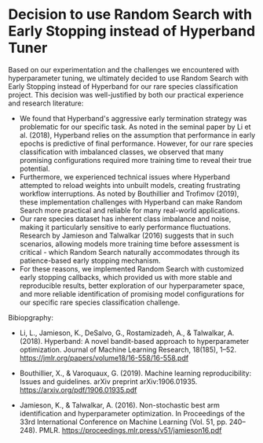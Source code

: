 # Decision to use Random Search with Early Stopping instead of Hyperband Tuner
Based on our experimentation and the challenges we encountered with hyperparameter tuning, we ultimately decided to use Random Search with Early Stopping instead of Hyperband for our rare species classification project. This decision was well-justified by both our practical experience and research literature:
- We found that Hyperband's aggressive early termination strategy was problematic for our specific task. As noted in the seminal paper by Li et al. (2018), Hyperband relies on the assumption that performance in early epochs is predictive of final performance. However, for our rare species classification with imbalanced classes, we observed that many promising configurations required more training time to reveal their true potential.
- Furthermore, we experienced technical issues where Hyperband attempted to reload weights into unbuilt models, creating frustrating workflow interruptions. As noted by Bouthillier and Trofimov (2019), these implementation challenges with Hyperband can make Random Search more practical and reliable for many real-world applications.
- Our rare species dataset has inherent class imbalance and noise, making it particularly sensitive to early performance fluctuations. Research by Jamieson and Talwalkar (2016) suggests that in such scenarios, allowing models more training time before assessment is critical - which Random Search naturally accommodates through its patience-based early stopping mechanism.
- For these reasons, we implemented Random Search with customized early stopping callbacks, which provided us with more stable and reproducible results, better exploration of our hyperparameter space, and more reliable identification of promising model configurations for our specific rare species classification challenge.

Bibiopgraphy:

- Li, L., Jamieson, K., DeSalvo, G., Rostamizadeh, A., & Talwalkar, A. (2018). Hyperband: A novel bandit-based approach to hyperparameter optimization. Journal of Machine Learning Research, 18(185), 1–52.
https://jmlr.org/papers/volume18/16-558/16-558.pdf

- Bouthillier, X., & Varoquaux, G. (2019). Machine learning reproducibility: Issues and guidelines. arXiv preprint arXiv:1906.01935.
https://arxiv.org/pdf/1906.01935.pdf

- Jamieson, K., & Talwalkar, A. (2016). Non-stochastic best arm identification and hyperparameter optimization. In Proceedings of the 33rd International Conference on Machine Learning (Vol. 51, pp. 240–248). PMLR.
https://proceedings.mlr.press/v51/jamieson16.pdf

